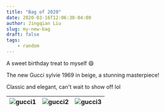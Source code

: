 ```yaml
---
title: "Bag of 2020"
date: 2020-03-16T12:06:30-04:00
author: Jingqian Liu
slug: my-new-bag
draft: false
tags:
    - random
---
```


A sweet birthday treat to myself :smile:

The new Gucci sylvie 1969 in beige, a stunning masterpiece!

Classic and elegant, can't wait to show off lol

| ![gucci1][gucci1] | ![gucci2][gucci2] | ![gucci3][gucci3] |
| :---------------: | :---------------: | :---------------: |

[gucci1]: https://user-images.githubusercontent.com/2069165/79087383-1646b180-7d0d-11ea-9b29-a71238213c1b.png
[gucci2]: https://user-images.githubusercontent.com/2069165/79087384-1777de80-7d0d-11ea-9f9b-3caac2736d2c.png
[gucci3]: https://user-images.githubusercontent.com/2069165/79087386-18a90b80-7d0d-11ea-8c8f-0688622fc664.png
